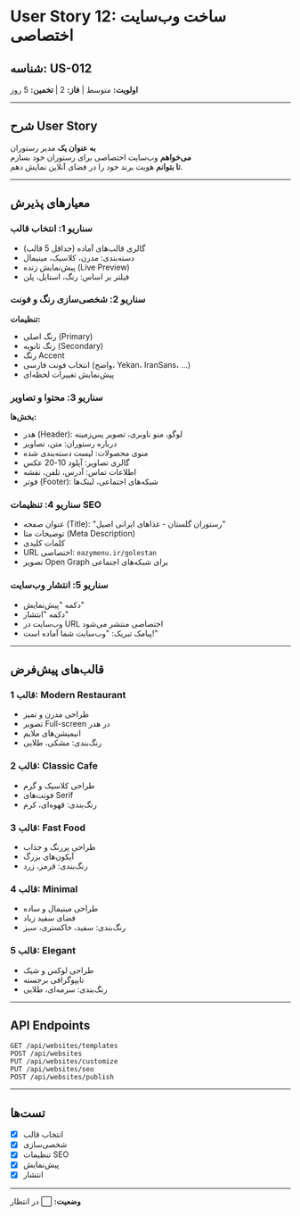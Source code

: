 # User Story 12: ساخت وب‌سایت اختصاصی

## شناسه: US-012
**اولویت:** متوسط | **فاز:** 2 | **تخمین:** 5 روز

---

## شرح User Story

**به عنوان یک** مدیر رستوران  
**می‌خواهم** وب‌سایت اختصاصی برای رستوران خود بسازم  
**تا بتوانم** هویت برند خود را در فضای آنلاین نمایش دهم.

---

## معیارهای پذیرش

### سناریو 1: انتخاب قالب
- گالری قالب‌های آماده (حداقل 5 قالب)
- دسته‌بندی: مدرن، کلاسیک، مینیمال
- پیش‌نمایش زنده (Live Preview)
- فیلتر بر اساس: رنگ، استایل، پلن

### سناریو 2: شخصی‌سازی رنگ و فونت
**تنظیمات:**
- رنگ اصلی (Primary)
- رنگ ثانویه (Secondary)
- رنگ Accent
- انتخاب فونت فارسی (واضح، Yekan، IranSans، ...)
- پیش‌نمایش تغییرات لحظه‌ای

### سناریو 3: محتوا و تصاویر
**بخش‌ها:**
- هدر (Header): لوگو، منو ناوبری، تصویر پس‌زمینه
- درباره رستوران: متن، تصاویر
- منوی محصولات: لیست دسته‌بندی شده
- گالری تصاویر: آپلود 10-20 عکس
- اطلاعات تماس: آدرس، تلفن، نقشه
- فوتر (Footer): شبکه‌های اجتماعی، لینک‌ها

### سناریو 4: تنظیمات SEO
- عنوان صفحه (Title): "رستوران گلستان - غذاهای ایرانی اصیل"
- توضیحات متا (Meta Description)
- کلمات کلیدی
- URL اختصاصی: `eazymenu.ir/golestan`
- تصویر Open Graph برای شبکه‌های اجتماعی

### سناریو 5: انتشار وب‌سایت
- دکمه "پیش‌نمایش"
- دکمه "انتشار"
- وب‌سایت در URL اختصاصی منتشر می‌شود
- پیامک تبریک: "وب‌سایت شما آماده است!"

---

## قالب‌های پیش‌فرض

### قالب 1: Modern Restaurant
- طراحی مدرن و تمیز
- تصویر Full-screen در هدر
- انیمیشن‌های ملایم
- رنگ‌بندی: مشکی، طلایی

### قالب 2: Classic Cafe
- طراحی کلاسیک و گرم
- فونت‌های Serif
- رنگ‌بندی: قهوه‌ای، کرم

### قالب 3: Fast Food
- طراحی پررنگ و جذاب
- آیکون‌های بزرگ
- رنگ‌بندی: قرمز، زرد

### قالب 4: Minimal
- طراحی مینیمال و ساده
- فضای سفید زیاد
- رنگ‌بندی: سفید، خاکستری، سبز

### قالب 5: Elegant
- طراحی لوکس و شیک
- تایپوگرافی برجسته
- رنگ‌بندی: سرمه‌ای، طلایی

---

## API Endpoints

```
GET /api/websites/templates
POST /api/websites
PUT /api/websites/customize
PUT /api/websites/seo
POST /api/websites/publish
```

---

## تست‌ها
- [x] انتخاب قالب
- [x] شخصی‌سازی
- [x] تنظیمات SEO
- [x] پیش‌نمایش
- [x] انتشار

---

**وضعیت:** ⬜ در انتظار
